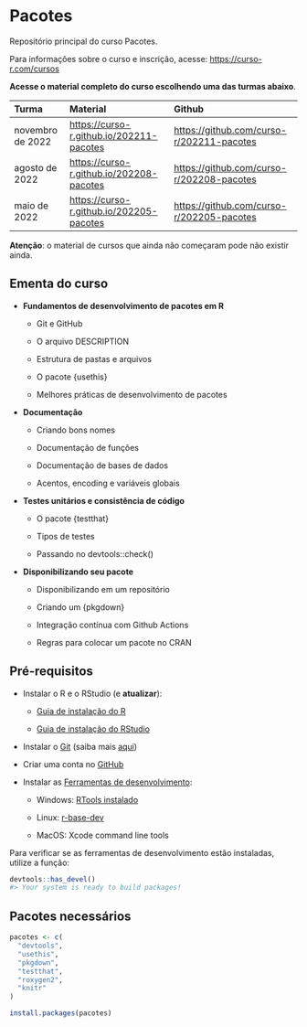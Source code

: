 
<!-- README.md is generated from README.Rmd. Please edit that file -->

# Pacotes

Repositório principal do curso Pacotes.

Para informações sobre o curso e inscrição, acesse:
<https://curso-r.com/cursos>

**Acesse o material completo do curso escolhendo uma das turmas
abaixo**.

| Turma            | Material                                   | Github                                      |
|:-----------------|:-------------------------------------------|:--------------------------------------------|
| novembro de 2022 | <https://curso-r.github.io/202211-pacotes> | <https://github.com/curso-r/202211-pacotes> |
| agosto de 2022   | <https://curso-r.github.io/202208-pacotes> | <https://github.com/curso-r/202208-pacotes> |
| maio de 2022     | <https://curso-r.github.io/202205-pacotes> | <https://github.com/curso-r/202205-pacotes> |

**Atenção**: o material de cursos que ainda não começaram pode não
existir ainda.

## Ementa do curso

-   **Fundamentos de desenvolvimento de pacotes em R**

    -   Git e GitHub

    -   O arquivo DESCRIPTION

    -   Estrutura de pastas e arquivos

    -   O pacote {usethis}

    -   Melhores práticas de desenvolvimento de pacotes

-   **Documentação**

    -   Criando bons nomes

    -   Documentação de funções

    -   Documentação de bases de dados

    -   Acentos, encoding e variáveis globais

-   **Testes unitários e consistência de código**

    -   O pacote {testthat}

    -   Tipos de testes

    -   Passando no devtools::check()

-   **Disponibilizando seu pacote**

    -   Disponibilizando em um repositório

    -   Criando um {pkgdown}

    -   Integração contínua com Github Actions

    -   Regras para colocar um pacote no CRAN

## Pré-requisitos

-   Instalar o R e o RStudio (e **atualizar**):

    -   [Guia de instalação do
        R](https://livro.curso-r.com/1-1-instalacao-do-r.html)

    -   [Guia de instalação do
        RStudio](https://livro.curso-r.com/1-2-instalacao-do-rstudio.html)

-   Instalar o [Git](https://git-scm.com/) (saiba mais
    [aqui](https://livro.curso-r.com/1-3-instalacao-adicionais.html#git))

-   Criar uma conta no [GitHub](https://github.com/)

-   Instalar as [Ferramentas de
    desenvolvimento](https://r-pkgs.org/setup.html#setup-tools):

    -   Windows: [RTools
        instalado](https://livro.curso-r.com/1-3-instalacao-adicionais.html#rtools)

    -   Linux:
        [r-base-dev](https://livro.curso-r.com/1-3-instalacao-adicionais.html#rtools)

    -   MacOS: Xcode command line tools

Para verificar se as ferramentas de desenvolvimento estão instaladas,
utilize a função:

``` r
devtools::has_devel()
#> Your system is ready to build packages!
```

## Pacotes necessários

``` r
pacotes <- c(
  "devtools",
  "usethis",
  "pkgdown",
  "testthat",
  "roxygen2", 
  "knitr"
) 

install.packages(pacotes)
```
